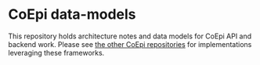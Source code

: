 # CoEpi data-models

This repository holds architecture notes and data models for CoEpi API and backend work. Please see [the other CoEpi repositories](https://github.com/Co-Epi) for implementations leveraging these frameworks. 
